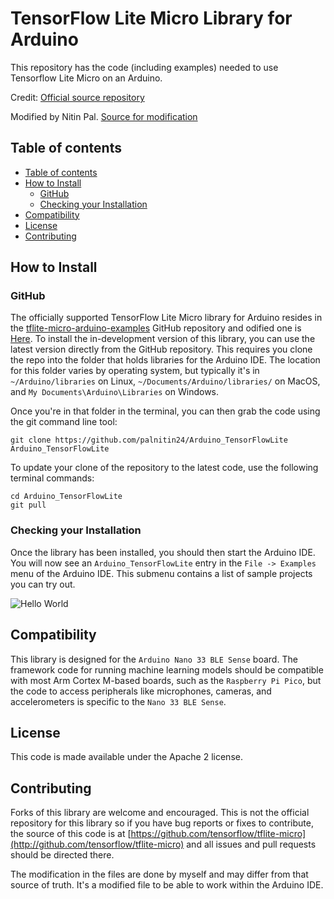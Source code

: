 # TensorFlow Lite Micro Library for Arduino

This repository has the code (including examples) needed to use Tensorflow Lite Micro on an Arduino.

Credit: [Official source repository](https://github.com/tensorflow/tflite-micro-arduino-examples)

Modified by Nitin Pal. [Source for modification](https://github.com/tensorflow/tflite-micro/tree/main/tensorflow)

## Table of contents
<!--ts-->
* [Table of contents](#table-of-contents)
* [How to Install](#how-to-install)
  * [GitHub](#github)
  * [Checking your Installation](#checking-your-installation)
* [Compatibility](#compatibility)
* [License](#license)
* [Contributing](#contributing)
<!--te-->


## How to Install

### GitHub

The officially supported TensorFlow Lite Micro library for Arduino resides
in the [tflite-micro-arduino-examples](https://github.com/tensorflow/tflite-micro-arduino-examples)
GitHub repository and odified one is [Here](https://github.com/palnitin24/Arduino_TensorFlowLite).
To install the in-development version of this library, you can use the
latest version directly from the GitHub repository. This requires you clone the
repo into the folder that holds libraries for the Arduino IDE. The location for
this folder varies by operating system, but typically it's in
`~/Arduino/libraries` on Linux, `~/Documents/Arduino/libraries/` on MacOS, and
`My Documents\Arduino\Libraries` on Windows.

Once you're in that folder in the terminal, you can then grab the code using the
git command line tool:

```
git clone https://github.com/palnitin24/Arduino_TensorFlowLite Arduino_TensorFlowLite
```

To update your clone of the repository to the latest code, use the following terminal commands:
```
cd Arduino_TensorFlowLite
git pull
```

### Checking your Installation

Once the library has been installed, you should then start the Arduino IDE.
You will now see an `Arduino_TensorFlowLite`
entry in the `File -> Examples` menu of the Arduino IDE. This submenu contains a list
of sample projects you can try out.

![Hello World](docs/hello_world_screenshot.png)

## Compatibility

This library is designed for the `Arduino Nano 33 BLE Sense` board. The framework
code for running machine learning models should be compatible with most Arm Cortex
M-based boards, such as the `Raspberry Pi Pico`, but the code to access peripherals
like microphones, cameras, and accelerometers is specific to the `Nano 33 BLE Sense`.

## License

This code is made available under the Apache 2 license.

## Contributing

Forks of this library are welcome and encouraged. This is not the official repository for this library so if you have bug reports or
fixes to contribute, the source of this code is at [https://github.com/tensorflow/tflite-micro](http://github.com/tensorflow/tflite-micro)
and all issues and pull requests should be directed there.

The modification in the files are done by myself and may differ 
from that source of truth. It's a modified file to be able to
work within the Arduino IDE.
